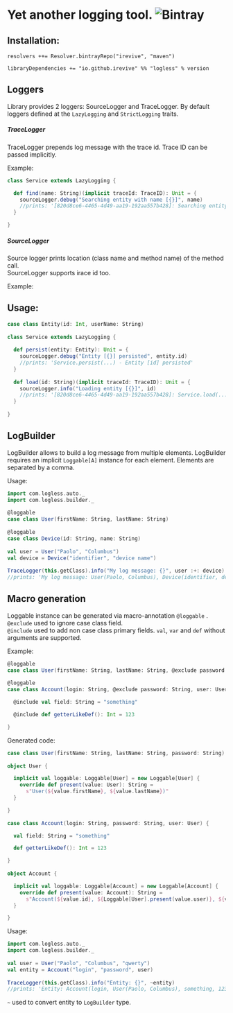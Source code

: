 # Yet another logging tool. ![Bintray](https://img.shields.io/bintray/v/irevive/maven/logless.svg)

## Installation:

```
resolvers ++= Resolver.bintrayRepo("irevive", "maven")

libraryDependencies += "io.github.irevive" %% "logless" % version
```

## Loggers
Library provides 2 loggers: SourceLogger and TraceLogger.
By default loggers defined at the `LazyLogging` and `StrictLogging` traits.

##### TraceLogger
TraceLogger prepends log message with the trace id. Trace ID can be passed implicitly.

Example:
```scala
class Service extends LazyLogging {

  def find(name: String)(implicit traceId: TraceID): Unit = {
    sourceLogger.debug("Searching entity with name [{}]", name)
    //prints: '[820d8ce6-4465-4d49-aa19-192aa557b428]: Searching entity with name [name value]'
  }

}

```

##### SourceLogger
Source logger prints location (class name and method name) of the method call.  
SourceLogger supports irace id too.

Example:
## Usage:

```scala
case class Entity(id: Int, userName: String)
  
class Service extends LazyLogging {
 
  def persist(entity: Entity): Unit = {
    sourceLogger.debug("Entity [{}] persisted", entity.id)
    //prints: 'Service.persist(...) - Entity [id] persisted'
  }
  
  def load(id: String)(implicit traceId: TraceID): Unit = {
    sourceLogger.info("Loading entity [{}]", id)
    //prints: '[820d8ce6-4465-4d49-aa19-192aa557b428]: Service.load(...) - Loading entity [id]'
  }
 
}
```

## LogBuilder
LogBuilder allows to build a log message from multiple elements.
LogBuilder requires an implicit `Loggable[A]` instance for each element.
Elements are separated by a comma.

Usage:
```scala
import com.logless.auto._
import com.logless.builder._
 
@loggable
case class User(firstName: String, lastName: String)
 
@loggable
case class Device(id: String, name: String)
 
val user = User("Paolo", "Columbus")
val device = Device("identifier", "device name")
 
TraceLogger(this.getClass).info("My log message: {}", user :+: device)
//prints: 'My log message: User(Paolo, Columbus), Device(identifier, device name)'
```

## Macro generation
Loggable instance can be generated via macro-annotation `@loggable` .  
`@exclude` used to ignore case class field.  
`@include` used to add non case class primary fields. `val`, `var` and `def` without arguments are supported.

Example:
```scala
@loggable
case class User(firstName: String, lastName: String, @exclude password: String)
 
@loggable
case class Account(login: String, @exclude password: String, user: User) {

  @include val field: String = "something"

  @include def getterLikeDef(): Int = 123

}
```

Generated code:
```scala
case class User(firstName: String, lastName: String, password: String)
 
object User {

  implicit val loggable: Loggable[User] = new Loggable[User] {
    override def present(value: User): String =
      s"User(${value.firstName}, ${value.lastName})"
  }

}
 
case class Account(login: String, password: String, user: User) {

  val field: String = "something"

  def getterLikeDef(): Int = 123

}
  
object Account {

  implicit val loggable: Loggable[Account] = new Loggable[Account] {
    override def present(value: Account): String = 
      s"Account(${value.id}, ${Loggable[User].present(value.user)}, ${value.field}, ${value.getterLikeDef()})"
  }

}
```

Usage:
```scala
import com.logless.auto._
import com.logless.builder._
 
val user = User("Paolo", "Columbus", "qwerty")
val entity = Account("login", "password", user)
    
TraceLogger(this.getClass).info("Entity: {}", ~entity)
//prints: 'Entity: Account(login, User(Paolo, Columbus), something, 123)'
```

`~` used to convert entity to `LogBuilder` type.

